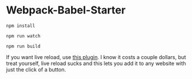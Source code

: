 # Webpack-Babel-Starter


```
npm install
```

```
npm run watch
```

```
npm run build
```




If you want live reload, use [this plugin](https://chrome.google.com/webstore/detail/livepage/pilnojpmdoofaelbinaeodfpjheijkbh?hl=en). I know it costs a couple dollars, but treat yourself, live reload sucks and this lets you add it to any website with just the click of a button. 
